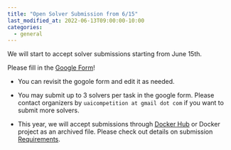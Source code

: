 ```yaml
---
title: "Open Solver Submission from 6/15"
last_modified_at: 2022-06-13T09:00:00-10:00
categories:
  - general
---
```

We will start to accept solver submissions starting from June 15th.

Please fill in the [Google Form](https://docs.google.com/forms/d/e/1FAIpQLSc9pvuWqNzH6m4yglGSOHJnnWvtrnbLtrYTWpzrck_EByTsew/viewform)!
* You can revisit the gogole form and edit it as needed.

* You may submit up to 3 solvers per task in the google form. 
Please contact organizers by `uaicompetition at gmail dot com` if you want to submit more solvers.

* This year, we will accept submissions through [Docker Hub](https://hub.docker.com/) or Docker project as an archived file. 
Please check out details on submission [Requirements](https://uaicompetition.github.io/uai-competition-dev/competition-entry/requirements/).
 
